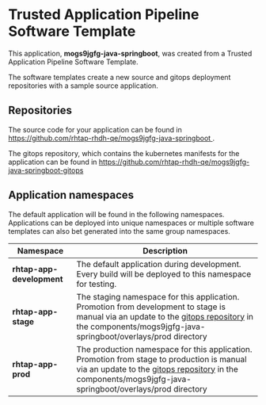 # Trusted Application Pipeline Software Template

This application, **mogs9jgfg-java-springboot**, was created from a Trusted Application Pipeline Software Template.

The software templates create a new source and gitops deployment repositories with a sample source application. 

## Repositories

The source code for your application can be found in [https://github.com/rhtap-rhdh-qe/mogs9jgfg-java-springboot ](https://github.com/rhtap-rhdh-qe/mogs9jgfg-java-springboot ).
 
The gitops repository, which contains the kubernetes manifests for the application can be found in 
[https://github.com/rhtap-rhdh-qe/mogs9jgfg-java-springboot-gitops ](https://github.com/rhtap-rhdh-qe/mogs9jgfg-java-springboot-gitops ) 

## Application namespaces 

The default application will be found in the following namespaces. Applications can be deployed into unique namespaces or multiple software templates can also bet generated into the same group namespaces.  

|  Namespace   |  Description   |  
| -------- | -------- |   
| **rhtap-app-development** | The default application during development. Every build will be deployed to this namespace for testing. | 
| **rhtap-app-stage** | The staging namespace for this application. Promotion from development to stage is manual via an update to the [gitops repository](https://github.com/rhtap-rhdh-qe/mogs9jgfg-java-springboot-gitops ) in the components/mogs9jgfg-java-springboot/overlays/prod directory |  
| **rhtap-app-prod** | The production namespace for this application. Promotion from stage to production is manual via an update to the [gitops repository](https://github.com/rhtap-rhdh-qe/mogs9jgfg-java-springboot-gitops ) in the components/mogs9jgfg-java-springboot/overlays/prod directory | 